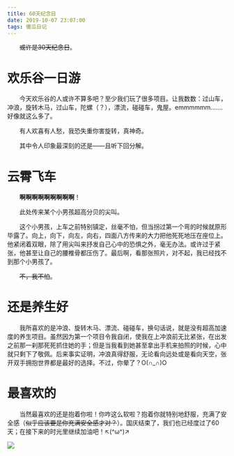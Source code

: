```yaml
---
title: 60天纪念日
date: 2019-10-07 23:07:00
tags: 傻瓜日记
---
```


&emsp;&emsp;~~或许是30天纪念日~~。

<!--more-->

# 欢乐谷一日游

&emsp;&emsp;今天欢乐谷的人或许不算多吧？至少我们玩了很多项目。让我数数：过山车，冲浪，旋转木马，过山车，陀螺（？），漂流，碰碰车，鬼屋。emmmmmm.......好像就这么多了。

&emsp;&emsp;有人欢喜有人愁，我恐失重你害旋转，真神奇。

&emsp;&emsp;其中令人印象最深刻的还是——且听下回分解。

# 云霄飞车

&emsp;&emsp;**啊啊啊啊啊啊啊啊啊**！

&emsp;&emsp;此处传来某个小男孩超高分贝的尖叫。

&emsp;&emsp;这个小男孩，上车之前特别镇定，丝毫不怕，但当拐过第一个弯的时候就原形毕露了。向上，向下，向左，向右，四面八方传来的大力把他死死地压在座位上。他紧闭着双眼，除了用尖叫来抒发自己心中的恐惧之外，毫无办法。或许过于紧张，他甚至让自己的腰椎骨都压伤了。最后啊，看那张照片，对不起，我已经找不到那个小男孩了。

&emsp;&emsp;~~不，我不怕~~。

# 还是养生好

&emsp;&emsp;我所喜欢的是冲浪、旋转木马、漂流、碰碰车，换句话说，就是没有超高加速度的养生项目。虽然因为第一个项目令我自闭，使我在上冲浪前无比紧张，在出发之前那一刹那死死抓住她的手；但是当我看到她甚至拿出手机来拍照的时候，心中就只剩下了敬佩。后来事实证明，冲浪真得舒服，无论看向远处或是看向天空，张开双手拥抱世界都是最好的选择。不过，你晕了？O(∩_∩)O

# 最喜欢的

&emsp;&emsp;当然最喜欢的还是抱着你啦！你咋这么软啦？抱着你就特别地舒服，充满了安全感（~~似乎应该要是你充满安全感才对？~~）。国庆结束了，我们也已经度过了60天；在接下来的时光里继续加油吧！↖(^ω^)↗

![](喜欢.jpg)